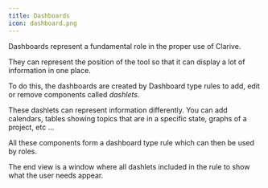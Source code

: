 ```yaml
---
title: Dashboards
icon: dashboard.png
---
```


Dashboards represent a fundamental role in the proper use of Clarive.

They can represent the position of the tool so that it can display a lot of information in one place.

To do this, the dashboards are created by Dashboard type rules to add, edit or remove components called *dashlets*.

These dashlets can represent information differently. You can add calendars, tables showing topics that are in a specific state, graphs of a project, etc ...

All these components form a dashboard type rule which can then be used by roles.

The end view is a window where all dashlets included in the rule to show what the user needs appear.